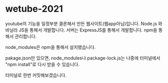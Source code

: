 # wetube-2021

youtube의 기능을 일정부분 클론해서 만든 웹사이트(웹app아님)입니다.
Node.js 와 바닐라 JS을 통해서 개발합니다.
서버는 ExpressJS를 통해서 개발합니다.
npm을 통해서 관리합니다.

node_modules은 npm을 통해서 설치됐습니다.

pakage.json만 있으면, node_modules나 package-lock.js는 나중에 터미널에서 "npm install"로 다시 받을 수 있습니다.

터미널로 한번 커밋해보겠습니다.
